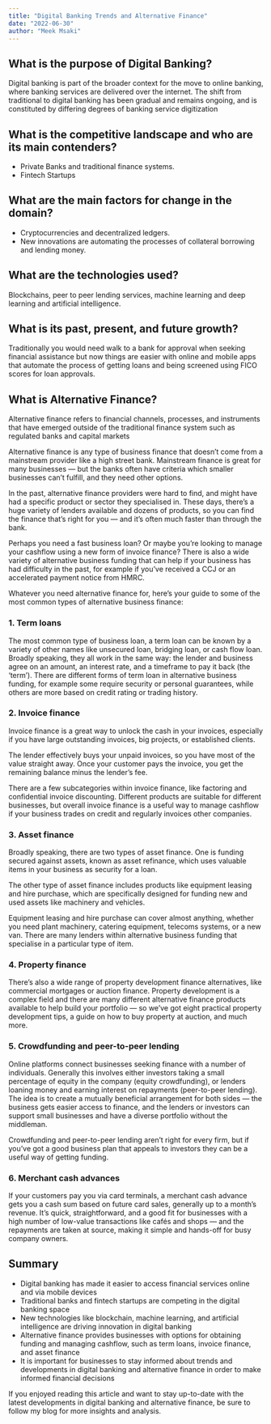 ```yaml
---
title: "Digital Banking Trends and Alternative Finance"
date: "2022-06-30"
author: "Meek Msaki"
---
```


## What is the purpose of Digital Banking?

Digital banking is part of the broader context for the move to online banking, where banking services are delivered over the internet. The shift from traditional to digital banking has been gradual and remains ongoing, and is constituted by differing degrees of banking service digitization

## What is the competitive landscape and who are its main contenders?

- Private Banks and traditional finance systems.
- Fintech Startups

## What are the main factors for change in the domain?

- Cryptocurrencies and decentralized ledgers.
- New innovations are automating the processes of collateral borrowing and lending money.

## What are the technologies used?

Blockchains, peer to peer lending services, machine learning and deep learning and artificial intelligence.

## What is its past, present, and future growth?

Traditionally you would need walk to a bank for approval when seeking financial assistance but now things are easier with online and mobile apps that automate the process of getting loans and being screened using FICO scores for loan approvals.

## What is Alternative Finance?

Alternative finance refers to financial channels, processes, and instruments that have emerged outside of the traditional finance system such as regulated banks and capital markets

Alternative finance is any type of business finance that doesn’t come from a mainstream provider like a high street bank. Mainstream finance is great for many businesses — but the banks often have criteria which smaller businesses can’t fulfill, and they need other options.

In the past, alternative finance providers were hard to find, and might have had a specific product or sector they specialised in. These days, there’s a huge variety of lenders available and dozens of products, so you can find the finance that’s right for you — and it’s often much faster than through the bank.

Perhaps you need a fast business loan? Or maybe you’re looking to manage your cashflow using a new form of invoice finance? There is also a wide variety of alternative business funding that can help if your business has had difficulty in the past, for example if you’ve received a CCJ or an accelerated payment notice from HMRC.

Whatever you need alternative finance for, here’s your guide to some of the most common types of alternative business finance:

### 1. Term loans

The most common type of business loan, a term loan can be known by a variety of other names like unsecured loan, bridging loan, or cash flow loan. Broadly speaking, they all work in the same way: the lender and business agree on an amount, an interest rate, and a timeframe to pay it back (the ‘term’).
There are different forms of term loan in alternative business funding, for example some require security or personal guarantees, while others are more based on credit rating or trading history.

### 2. Invoice finance

Invoice finance is a great way to unlock the cash in your invoices, especially if you have large outstanding invoices, big projects, or established clients.

The lender effectively buys your unpaid invoices, so you have most of the value straight away. Once your customer pays the invoice, you get the remaining balance minus the lender’s fee.

There are a few subcategories within invoice finance, like factoring and confidential invoice discounting. Different products are suitable for different businesses, but overall invoice finance is a useful way to manage cashflow if your business trades on credit and regularly invoices other companies.

### 3. Asset finance

Broadly speaking, there are two types of asset finance. One is funding secured against assets, known as asset refinance, which uses valuable items in your business as security for a loan.

The other type of asset finance includes products like equipment leasing and hire purchase, which are specifically designed for funding new and used assets like machinery and vehicles.

Equipment leasing and hire purchase can cover almost anything, whether you need plant machinery, catering equipment, telecoms systems, or a new van. There are many lenders within alternative business funding that specialise in a particular type of item.

### 4. Property finance

There’s also a wide range of property development finance alternatives, like commercial mortgages or auction finance. Property development is a complex field and there are many different alternative finance products available to help build your portfolio — so we’ve got eight practical property development tips, a guide on how to buy property at auction, and much more.

### 5. Crowdfunding and peer-to-peer lending

Online platforms connect businesses seeking finance with a number of individuals. Generally this involves either investors taking a small percentage of equity in the company (equity crowdfunding), or lenders loaning money and earning interest on repayments (peer-to-peer lending). The idea is to create a mutually beneficial arrangement for both sides — the business gets easier access to finance, and the lenders or investors can support small businesses and have a diverse portfolio without the middleman.

Crowdfunding and peer-to-peer lending aren’t right for every firm, but if you’ve got a good business plan that appeals to investors they can be a useful way of getting funding.

### 6. Merchant cash advances

If your customers pay you via card terminals, a merchant cash advance gets you a cash sum based on future card sales, generally up to a month’s revenue. It’s quick, straightforward, and a good fit for businesses with a high number of low-value transactions like cafés and shops — and the repayments are taken at source, making it simple and hands-off for busy company owners.

## Summary

- Digital banking has made it easier to access financial services online and via mobile devices
- Traditional banks and fintech startups are competing in the digital banking space
- New technologies like blockchain, machine learning, and artificial intelligence are driving innovation in digital banking
- Alternative finance provides businesses with options for obtaining funding and managing cashflow, such as term loans, invoice finance, and asset finance
- It is important for businesses to stay informed about trends and developments in digital banking and alternative finance in order to make informed financial decisions

If you enjoyed reading this article and want to stay up-to-date with the latest developments in digital banking and alternative finance, be sure to follow my blog for more insights and analysis.